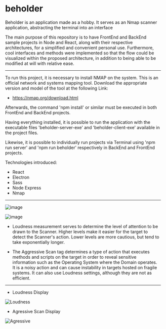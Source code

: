 
# beholder

Beholder is an application made as a hobby. It serves as an Nmap scanner application, abstracting the terminal into an interface

The main purpose of this repository is to have FrontEnd and BackEnd sample projects in Node and React, along with their respective architectures, for a simplified and convenient personal use. Furthermore, cool interfaces and methods were implemented so that the flow could be visualized within the proposed architecture, in addition to being able to be modified at will with relative ease.

---

To run this project, it is necessary to install NMAP on the system. This is an official network and systems mapping tool. Download the appropriate version and model of the tool at the following Link:

- https://nmap.org/download.html

Afterwards, the command 'npm install' or similar must be executed in both FrontEnd and BackEnd projects.

Having everything installed, it is possible to run the application with the executable files 'beholder-server-exe' and 'beholder-client-exe' available in the project files.

Likewise, it is possible to individually run projects via Terminal using 'npm run server' and 'npm run beholder' respectively in BackEnd and FrontEnd projects.

Technologies introduced:

- React
- Electron
- Sass
- Node Express
- Nmap

---

![image](https://github.com/Henrique-Bidarte/beholder/assets/134324510/79fab28d-a379-43fb-8f89-225acc50b58a)


![image](https://github.com/Henrique-Bidarte/beholder/assets/134324510/c47f60fb-83c9-4553-9531-5381d7d35821)

- Loudness measurement serves to determine the level of attention to be drawn to the Scanner. Higher levels make it easier for the target to detect the Scanner's action. Lower levels are more cautious, but tend to take exponentially longer.

- The Aggressive Scan tag determines a type of action that executes methods and scripts on the target in order to reveal sensitive information such as the Operating System where the Domain operates. It is a noisy action and can cause instability in targets hosted on fragile systems. It can also use Loudness settings, although they are not as efficient.

---

* Loudness Display
  
![Loudness](https://github.com/Henrique-Bidarte/beholder/assets/134324510/8964b5dc-5fc7-47c8-ab16-82b94cc8b1f3)

* Agressive Scan Display
  
![Agressive](https://github.com/Henrique-Bidarte/beholder/assets/134324510/5238efc0-51df-4d27-a696-9fb008106f8a)

